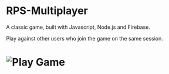 # RPS-Multiplayer

A classic game, built with Javascript, Node.js and Firebase. 

Play against other users who join the game on the same session. 

# ![Play Game](https://jbcurrie.github.io/RPS-Multiplayer/)
